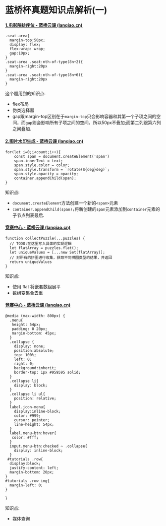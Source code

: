 # 蓝桥杯真题知识点解析(一)

#### [1.电影院排座位 - 蓝桥云课 (lanqiao.cn)](https://www.lanqiao.cn/problems/5133/learning/?subject_code=4&group_code=2&match_num=14&match_flow=1&origin=cup)

```
.seat-area{
  margin-top:50px;
  display: flex;
  flex-wrap: wrap;
  gap:10px;
}
.seat-area .seat:nth-of-type(8n+2){
  margin-right:20px
}
.seat-area .seat:nth-of-type(8n+6){
  margin-right:20px
}
```

这个题用到的知识点:

- flex布局
- 伪类选择器
- gap跟margin-top区别在于`margin-top`只会影响容器和其第一个子项之间的空间，而`gap`则会影响所有子项之间的空间。所以50px不叠加;而第二列跟第六列之间叠加.



#### [2.图片水印生成 - 蓝桥云课 (lanqiao.cn)](https://www.lanqiao.cn/problems/5134/learning/?subject_code=4&group_code=2&match_num=14&match_flow=1&origin=cup)

```
for(let i=0;i<count;i++){
    const span = document.createElement('span')
    span.innerText = text;
    span.style.color = color;
    span.style.transform = `rotate(${deg}deg)`;
    span.style.opacity = opacity;
    container.appendChild(span);
}
```

知识点:

- `document.createElement`方法创建一个新的`<span>`元素
- `container.appendChild(span);`将新创建的`span`元素添加到`container`元素的子节点列表最后.



#### [竞赛中心 - 蓝桥云课 (lanqiao.cn)](https://www.lanqiao.cn/problems/5135/learning/?subject_code=4&group_code=2&match_num=14&match_flow=1&origin=cup&page=1)

```
function collectPuzzle(...puzzles) {
  // TODO:在这里写入具体的实现逻辑
  let flatArray = puzzles.flat();
  let uniqueValues = [...new Set(flatArray)];
  // 对所有的拼图进行收集，获取不同拼图类型的结果，并返回
  return uniqueValues
}
```

知识点:

- 使用 flat 将嵌套数组展平
- 数组变集合去重



#### [竞赛中心 - 蓝桥云课 (lanqiao.cn)](https://www.lanqiao.cn/problems/5136/learning/?subject_code=4&group_code=2&match_num=14&match_flow=1&origin=cup&page=1)

```
@media (max-width: 800px) {
  .menu{
   height: 54px;
   padding: 0 20px;
   margin-bottom: 45px;
  }
  .collapse {
    display: none;
    position:absolute;
    top: 100%;
    left: 0;
    right: 0;
    background:inherit;
    border-top: 1px #959595 solid;
  }
  .collapse li{
    display: block;
  }
  .collapse li ul{
    position: relative;
  }
  label.icon-menu{
    display:inline-block;
    color: #999;
    cursor: pointer;
    line-height: 54px;
  }
  label.menu-btn:hover{
   color: #fff;
  }
  input.menu-btn:checked ~ .collapse{
    display: inline-block;
  }
 #tutorials .row{
  display:block;
  justify-content: left;
  margin-bottom: 20px;
}
#tutorials .row img{
  margin-left: 0;
}

}
```

知识点:

- 媒体查询